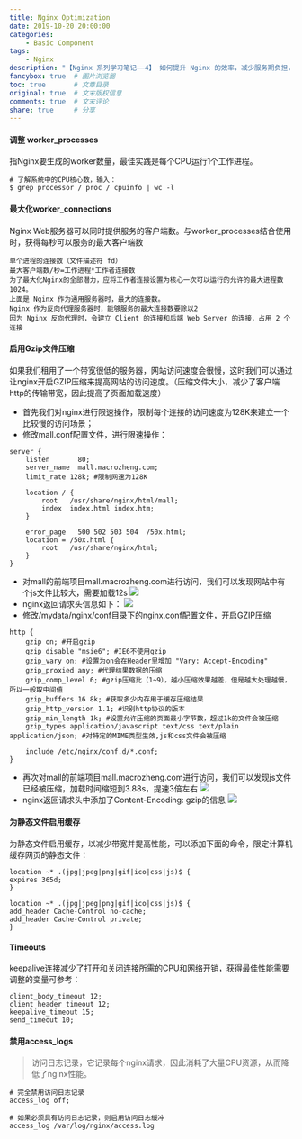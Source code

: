 ```yaml
---
title: Nginx Optimization
date: 2019-10-20 20:00:00
categories:
    - Basic Component
tags:
    - Nginx
description: "【Nginx 系列学习笔记——4】 如何提升 Nginx 的效率，减少服务期负担，增快用户访问速度"
fancybox: true  # 图片浏览器
toc: true       # 文章目录
original: true  # 文末版权信息 
comments: true  # 文末评论
share: true     # 分享
---
```


#### 调整 worker_processes
指Nginx要生成的worker数量，最佳实践是每个CPU运行1个工作进程。
```
# 了解系统中的CPU核心数，输入：
$ grep processor / proc / cpuinfo | wc -l
```
#### 最大化worker_connections
Nginx Web服务器可以同时提供服务的客户端数。与worker_processes结合使用时，获得每秒可以服务的最大客户端数
```
单个进程的连接数（文件描述符 fd）
最大客户端数/秒=工作进程*工作者连接数
为了最大化Nginx的全部潜力，应将工作者连接设置为核心一次可以运行的允许的最大进程数1024。
上面是 Nginx 作为通用服务器时，最大的连接数。
Nginx 作为反向代理服务器时，能够服务的最大连接数要除以2
因为 Nginx 反向代理时，会建立 Client 的连接和后端 Web Server 的连接，占用 2 个连接
```
#### 启用Gzip文件压缩
如果我们租用了一个带宽很低的服务器，网站访问速度会很慢，这时我们可以通过让nginx开启GZIP压缩来提高网站的访问速度。（压缩文件大小，减少了客户端http的传输带宽，因此提高了页面加载速度）
* 首先我们对nginx进行限速操作，限制每个连接的访问速度为128K来建立一个比较慢的访问场景；
* 修改mall.conf配置文件，进行限速操作：
```
server {
    listen       80;
    server_name  mall.macrozheng.com;
    limit_rate 128k; #限制网速为128K

    location / {
        root   /usr/share/nginx/html/mall;
        index  index.html index.htm;
    }

    error_page   500 502 503 504  /50x.html;
    location = /50x.html {
        root   /usr/share/nginx/html;
    }
}
```
* 对mall的前端项目mall.macrozheng.com进行访问，我们可以发现网站中有个js文件比较大，需要加载12s
![](Nginx_3.png)
* nginx返回请求头信息如下：
![](Nginx_4.png)
* 修改/mydata/nginx/conf目录下的nginx.conf配置文件，开启GZIP压缩
```
http {
    gzip on; #开启gzip
    gzip_disable "msie6"; #IE6不使用gzip
    gzip_vary on; #设置为on会在Header里增加 "Vary: Accept-Encoding"
    gzip_proxied any; #代理结果数据的压缩
    gzip_comp_level 6; #gzip压缩比（1~9），越小压缩效果越差，但是越大处理越慢，所以一般取中间值
    gzip_buffers 16 8k; #获取多少内存用于缓存压缩结果
    gzip_http_version 1.1; #识别http协议的版本
    gzip_min_length 1k; #设置允许压缩的页面最小字节数，超过1k的文件会被压缩
    gzip_types application/javascript text/css text/plain application/json; #对特定的MIME类型生效,js和css文件会被压缩

    include /etc/nginx/conf.d/*.conf;
}
```
* 再次对mall的前端项目mall.macrozheng.com进行访问，我们可以发现js文件已经被压缩，加载时间缩短到3.88s，提速3倍左右
![](Nginx_5.png)
* nginx返回请求头中添加了Content-Encoding: gzip的信息
![](Nginx_6.png)
#### 为静态文件启用缓存
为静态文件启用缓存，以减少带宽并提高性能，可以添加下面的命令，限定计算机缓存网页的静态文件：
```
location ~* .(jpg|jpeg|png|gif|ico|css|js)$ {
expires 365d;
}

location ~* .(jpg|jpeg|png|gif|ico|css|js)$ {
add_header Cache-Control no-cache;
add_header Cache-Control private; 
}
```
#### Timeouts
keepalive连接减少了打开和关闭连接所需的CPU和网络开销，获得最佳性能需要调整的变量可参考：
```
client_body_timeout 12;
client_header_timeout 12;
keepalive_timeout 15;
send_timeout 10;
```
#### 禁用access_logs
> 访问日志记录，它记录每个nginx请求，因此消耗了大量CPU资源，从而降低了nginx性能。
```
# 完全禁用访问日志记录
access_log off;

# 如果必须具有访问日志记录，则启用访问日志缓冲
access_log /var/log/nginx/access.log
```
